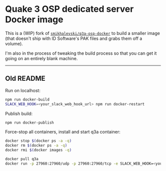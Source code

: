 # Quake 3 OSP dedicated server Docker image

This is a (WIP) fork of [`smikhalevski/q3a-osp-docker`](https://github.com/smikhalevski/q3a-osp-docker) to build a smaller image (that doesn't ship with ID Software's PAK files and grabs them off a volume).

I'm also in the process of tweaking the build process so that you can get it going on an entirely blank machine.

---

## Old README

Run on localhost:

```bash
npm run docker-build
SLACK_WEB_HOOK=<your_slack_web_hook_url> npm run docker-restart
```

Publish build:

```bash
npm run docker-publish
```

Force-stop all containers, install and start q3a container:

```bash
docker stop $(docker ps -a -q)
docker rm $(docker ps -a -q)
docker rmi $(docker images -q)

docker pull q3a
docker run -p 27960:27960/udp -p 27960:27960/tcp -e SLACK_WEB_HOOK=<your_slack_web_hook_url> local/q3a
```
